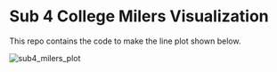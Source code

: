 # Sub 4 College Milers Visualization

This repo contains the code to make the line plot shown below.

![sub4_milers_plot](https://github.com/user-attachments/assets/abc4529f-7d82-4d47-a2d3-fc529c47fe83)
